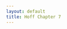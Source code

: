 ```yaml
---
layout: default
title: Hoff Chapter 7
---
```


<script src="https://gist.github.com/cbbruss/5f363bfb90863d83c7eec586fdcbbae2.js">

</script>